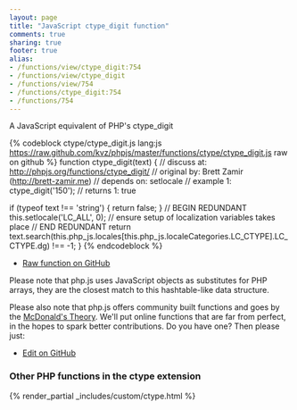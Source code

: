 ```yaml
---
layout: page
title: "JavaScript ctype_digit function"
comments: true
sharing: true
footer: true
alias:
- /functions/view/ctype_digit:754
- /functions/view/ctype_digit
- /functions/view/754
- /functions/ctype_digit:754
- /functions/754
---
```

<!-- Generated by Rakefile:build -->
A JavaScript equivalent of PHP's ctype_digit

{% codeblock ctype/ctype_digit.js lang:js https://raw.github.com/kvz/phpjs/master/functions/ctype/ctype_digit.js raw on github %}
function ctype_digit(text) {
  //  discuss at: http://phpjs.org/functions/ctype_digit/
  // original by: Brett Zamir (http://brett-zamir.me)
  //  depends on: setlocale
  //   example 1: ctype_digit('150');
  //   returns 1: true

  if (typeof text !== 'string') {
    return false;
  }
  // BEGIN REDUNDANT
  this.setlocale('LC_ALL', 0); // ensure setup of localization variables takes place
  // END REDUNDANT
  return text.search(this.php_js.locales[this.php_js.localeCategories.LC_CTYPE].LC_CTYPE.dg) !== -1;
}
{% endcodeblock %}

 - [Raw function on GitHub](https://github.com/kvz/phpjs/blob/master/functions/ctype/ctype_digit.js)

Please note that php.js uses JavaScript objects as substitutes for PHP arrays, they are 
the closest match to this hashtable-like data structure. 

Please also note that php.js offers community built functions and goes by the 
[McDonald's Theory](https://medium.com/what-i-learned-building/9216e1c9da7d). We'll put online 
functions that are far from perfect, in the hopes to spark better contributions. 
Do you have one? Then please just: 

 - [Edit on GitHub](https://github.com/kvz/phpjs/edit/master/functions/ctype/ctype_digit.js)


### Other PHP functions in the ctype extension
{% render_partial _includes/custom/ctype.html %}

